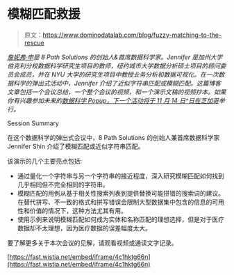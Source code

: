 # 模糊匹配救援

> 原文：<https://www.dominodatalab.com/blog/fuzzy-matching-to-the-rescue>

*[詹妮弗·申](http://www.linkedin.com/in/jennshin)是 8 Path Solutions 的创始人&首席数据科学家。Jennifer 是加州大学伯克利分校数据科学研究生项目的教师，纽约城市大学数据分析硕士项目的顾问委员会成员，并在 NYU 大学的研究生项目中教授业务分析和数据可视化。在一次数据科学的弹出式活动中，Jennifer 介绍了近似字符串匹配或模糊匹配。这篇博客文章包括一个会议总结，一个整个会议的视频，和一个演示文稿的视频抄本。如果你有兴趣参加未来的[数据科学 Popup，下一个活动将于 11 月 14 日^日在芝加哥](https://popup.dominodatalab.com/chicago/?utm_source=blog&utm_medium=post&utm_campaign=)举行。*

Session Summary

在这个数据科学的弹出式会议中，8 Path Solutions 的创始人兼首席数据科学家 Jennifer Shin 介绍了模糊匹配或近似字符串匹配。

该演示的几个主要亮点包括:

*   通过量化一个字符串与另一个字符串的接近程度，深入研究模糊匹配如何找到几乎相同但不完全相同的字符串。
*   模糊匹配的用例从基于相关性搜索列表到提供替换可能拼错的搜索词的建议。在替代拼写、不一致的格式和拼写错误会限制大型数据集中包含的信息的可用性和价值的情况下，这种方法尤其有用。
*   使用示例来说明模糊匹配如何成为实体和名称匹配的理想选择，但是对于医疗数据却不太理想，因为医疗数据的误差幅度太大。

要了解更多关于本次会议的见解，请观看视频或通读文字记录。

[https://fast.wistia.net/embed/iframe/4c1hktg66n](https://fast.wistia.net/embed/iframe/4c1hktg66n)